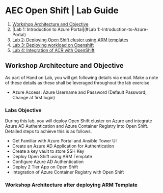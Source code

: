 # AEC Open Shift | Lab Guide

<!-- TOC -->

1. [Workshop Architecture and Objective](##Workshop-Architecture-and-Objective)
2. [Lab 1: Introduction to Azure Portal](#Lab 1:-Introduction-to-Azure-Portal)
3. [Lab 2: Deploying Open Shift cluster using ARM templates](#Lab-2:-Deploying-Open-Shift-cluster-using-ARM-templates)
4. [Lab 3: Deploying workload on Openshift](#Lab-3:-Deploying-workload-on-Openshift)
5. [Lab 4: Integration of ACR with OpenShift](#Lab-4:-Integration-of-ACR-with-OpenShift)

<!-- /TOC -->
 ## Workshop Architecture and Objective
 As part of Hand on Lab, you will get following details via email. Make a note of these details as these shall be leveraged throughout the lab exercise
* Azure Access: Azure Username and Password (Default Password, Change at first login)
### Labs Objective
During this lab, you will deploy Open Shift cluster on Azure and integrate Azure AD Authentication and Azure Container Registry into Open Shift. Detailed steps to achieve this is as follows.
* Get Familiar with Azure Portal and Ansible Tower UI
*	Create an Azure AD Application for Authentication
*	Create a key vault to store SSH Key
*	Deploy Open Shift using ARM Template
*	Configure Azure AD Authentication
*	Deploy 2 Tier App on Open Shift
*	Integration of Azure Container Registry with Open Shift
### Workshop Architecture after deploying ARM Template


